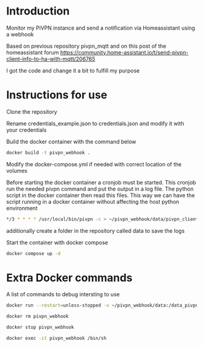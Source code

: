 # Introduction

Monitor my PiVPN instance and send a notification via Homeassistant using a webhook

Based on previous repository pivpn_mqtt and on this post of the homeassistant forum
https://community.home-assistant.io/t/send-pivpn-client-info-to-ha-with-mqtt/206765

I got the code and change it a bit to fulfill my purpose

# Instructions for use
Clone the repository

Rename credentials_example.json to credentials.json and modify it with your credentials

Build the docker container with the command below 
```bash
docker build -t pivpn_webhook .
```

Modify the docker-compose.yml if needed with correct location of the volumes

Before starting the docker container a cronjob must be started.
This cronjob run the needed pivpn command and put the output in a log file.
The python script in the docker container then read this files.
This way we can have the script running in a docker container without affecting the host python environment

```bash
*/3 * * * * /usr/local/bin/pivpn -c > ~/pivpn_webhook/data/pivpn_clients.log 2>&1
```
additionally create a folder in the repository called data to save the logs

Start the container with docker compose

```bash
docker compose up -d
```



# Extra Docker commands
A list of commands to debug intersting to use

```bash
docker run --restart=unless-stopped -v ~/pivpn_webhook/data:/data_pivpn_webhook --name pivpn_webhook pivpn_webhook

docker rm pivpn_webhook

docker stop pivpn_webhook

docker exec -it pivpn_webhook /bin/sh
```
